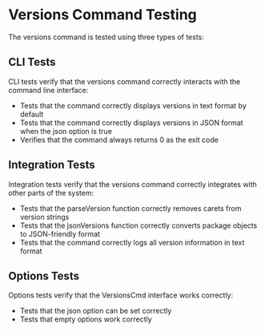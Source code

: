 # Versions Command Testing

The versions command is tested using three types of tests:

## CLI Tests

CLI tests verify that the versions command correctly interacts with the command line interface:

- Tests that the command correctly displays versions in text format by default
- Tests that the command correctly displays versions in JSON format when the json option is true
- Verifies that the command always returns 0 as the exit code

## Integration Tests

Integration tests verify that the versions command correctly integrates with other parts of the system:

- Tests that the parseVersion function correctly removes carets from version strings
- Tests that the jsonVersions function correctly converts package objects to JSON-friendly format
- Tests that the command correctly logs all version information in text format

## Options Tests

Options tests verify that the VersionsCmd interface works correctly:

- Tests that the json option can be set correctly
- Tests that empty options work correctly 